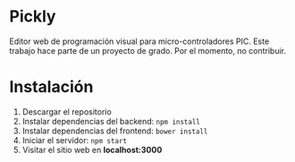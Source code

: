 # Pickly
Editor web de programación visual para micro-controladores PIC. Este trabajo hace parte de un proyecto de grado. Por el momento, no contribuir.
# Instalación
1. Descargar el repositorio
2. Instalar dependencias del backend: `npm install`
3. Instalar dependencias del frontend: `bower install`
4. Iniciar el servidor: `npm start`
5. Visitar el sitio web en **localhost:3000**
